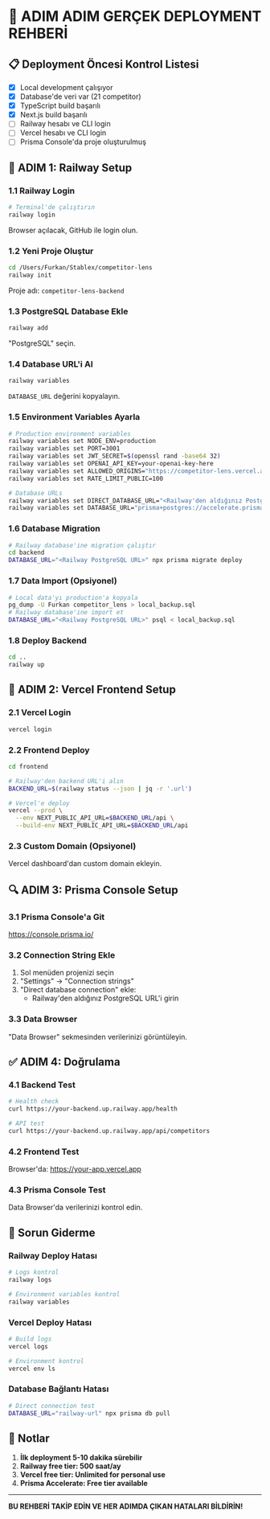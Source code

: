 # 🚀 ADIM ADIM GERÇEK DEPLOYMENT REHBERİ

## 📋 Deployment Öncesi Kontrol Listesi

- [x] Local development çalışıyor
- [x] Database'de veri var (21 competitor)
- [x] TypeScript build başarılı
- [x] Next.js build başarılı
- [ ] Railway hesabı ve CLI login
- [ ] Vercel hesabı ve CLI login
- [ ] Prisma Console'da proje oluşturulmuş

## 🔧 ADIM 1: Railway Setup

### 1.1 Railway Login
```bash
# Terminal'de çalıştırın
railway login
```
Browser açılacak, GitHub ile login olun.

### 1.2 Yeni Proje Oluştur
```bash
cd /Users/Furkan/Stablex/competitor-lens
railway init
```
Proje adı: `competitor-lens-backend`

### 1.3 PostgreSQL Database Ekle
```bash
railway add
```
"PostgreSQL" seçin.

### 1.4 Database URL'i Al
```bash
railway variables
```
`DATABASE_URL` değerini kopyalayın.

### 1.5 Environment Variables Ayarla
```bash
# Production environment variables
railway variables set NODE_ENV=production
railway variables set PORT=3001
railway variables set JWT_SECRET=$(openssl rand -base64 32)
railway variables set OPENAI_API_KEY=your-openai-key-here
railway variables set ALLOWED_ORIGINS="https://competitor-lens.vercel.app"
railway variables set RATE_LIMIT_PUBLIC=100

# Database URLs
railway variables set DIRECT_DATABASE_URL="<Railway'den aldığınız PostgreSQL URL>"
railway variables set DATABASE_URL="prisma+postgres://accelerate.prisma-data.net/?api_key=eyJhbGciOiJIUzI1NiIsInR5cCI6IkpXVCJ9.eyJqd3RfaWQiOjEsInNlY3VyZV9rZXkiOiJza19Pbm1MaF9hY2Y3YXlGcDM0NVIyRVYiLCJhcGlfa2V5IjoiMDFLNllYTjhHUk5LVDZQTURUN0o2UE5OVjciLCJ0ZW5hbnRfaWQiOiJkYWEwZWQwYmE4NDQxMTVjN2NjMjg2OGMyMjFhN2ZmODc3YWQ2YTFlZWZlM2Q0ZjIxNGQ1OGRiMzA2YzVkYTY0IiwiaW50ZXJuYWxfc2VjcmV0IjoiODFkYWMwODktMWE3My00Nzg5LTkwOGQtZTMzYWY4ZGEzNTZiIn0.eJmtPhzrSMu283EQoAJF2NdvYBmB7mLGfHk1fkxsR6w"
```

### 1.6 Database Migration
```bash
# Railway database'ine migration çalıştır
cd backend
DATABASE_URL="<Railway PostgreSQL URL>" npx prisma migrate deploy
```

### 1.7 Data Import (Opsiyonel)
```bash
# Local data'yı production'a kopyala
pg_dump -U Furkan competitor_lens > local_backup.sql
# Railway database'ine import et
DATABASE_URL="<Railway PostgreSQL URL>" psql < local_backup.sql
```

### 1.8 Deploy Backend
```bash
cd ..
railway up
```

## 🎨 ADIM 2: Vercel Frontend Setup

### 2.1 Vercel Login
```bash
vercel login
```

### 2.2 Frontend Deploy
```bash
cd frontend

# Railway'den backend URL'i alın
BACKEND_URL=$(railway status --json | jq -r '.url')

# Vercel'e deploy
vercel --prod \
  --env NEXT_PUBLIC_API_URL=$BACKEND_URL/api \
  --build-env NEXT_PUBLIC_API_URL=$BACKEND_URL/api
```

### 2.3 Custom Domain (Opsiyonel)
Vercel dashboard'dan custom domain ekleyin.

## 🔍 ADIM 3: Prisma Console Setup

### 3.1 Prisma Console'a Git
https://console.prisma.io/

### 3.2 Connection String Ekle
1. Sol menüden projenizi seçin
2. "Settings" → "Connection strings"
3. "Direct database connection" ekle:
   - Railway'den aldığınız PostgreSQL URL'i girin

### 3.3 Data Browser
"Data Browser" sekmesinden verilerinizi görüntüleyin.

## ✅ ADIM 4: Doğrulama

### 4.1 Backend Test
```bash
# Health check
curl https://your-backend.up.railway.app/health

# API test
curl https://your-backend.up.railway.app/api/competitors
```

### 4.2 Frontend Test
Browser'da: https://your-app.vercel.app

### 4.3 Prisma Console Test
Data Browser'da verilerinizi kontrol edin.

## 🚨 Sorun Giderme

### Railway Deploy Hatası
```bash
# Logs kontrol
railway logs

# Environment variables kontrol
railway variables
```

### Vercel Deploy Hatası
```bash
# Build logs
vercel logs

# Environment kontrol
vercel env ls
```

### Database Bağlantı Hatası
```bash
# Direct connection test
DATABASE_URL="railway-url" npx prisma db pull
```

## 📝 Notlar

1. **İlk deployment 5-10 dakika sürebilir**
2. **Railway free tier: 500 saat/ay**
3. **Vercel free tier: Unlimited for personal use**
4. **Prisma Accelerate: Free tier available**

---

**BU REHBERİ TAKİP EDİN VE HER ADIMDA ÇIKAN HATALARI BİLDİRİN!**
